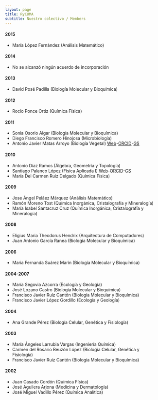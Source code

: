 ```yaml
---
layout: page
title: RyCUMA
subtitle: Nuestro colectivo / Members
---
```


#### 2015
- María López Fernández (Análisis Matemático)

#### 2014
- No se alcanzó ningún acuerdo de incorporación

#### 2013
- David Posé Padilla (Biología Molecular y Bioquímica)

#### 2012
- Rocío Ponce Ortiz (Química Física)

#### 2011
- Sonia Osorio Algar (Biología Molecular y Bioquímica)
- Diego Francisco Romero Hinojosa (Microbiología)
- Antonio Javier Matas Arroyo (Biología Vegetal) [Web](http://goo.gl/rwRLGT)-[ORCID](http://orcid.org/0000-0003-4348-3930)-[GS](https://scholar.google.es/citations?user=oGQLLGoAAAAJ)

#### 2010
- Antonio Díaz Ramos (Álgebra, Geometría y Topología)
- Santiago Palanco López (Física Aplicada I) [Web](http://goo.gl/9fsVLp)-[ORCID](http://orcid.org/0000-0002-8246-7995)-[GS](https://scholar.google.es/citations?user=ob2SIvgAAAAJ)
- María Del Carmen Ruiz Delgado (Química Física)

#### 2009
- Jose Ángel Peláez Márquez (Análisis Matemático)
- Ramón Moreno Tost (Química Inorgánica, Cristalografía y Mineralogía)
- María Isabel Santacruz Cruz (Química Inorgánica, Cristalografía y Mineralogía)

#### 2008
- Eligius Maria Theodorus Hendrix (Arquitectura de Computadores)
- Juan Antonio García Ranea (Biología Molecular y Bioquímica)

#### 2006
- Maria Fernanda Suárez Marín (Biología Molecular y Bioquímica)

#### 2004-2007
- María Segovia Azcorra (Ecología y Geología)
- José Lozano Castro (Biología Molecular y Bioquímica)
- Francisco Javier Ruíz Cantón (Biología Molecular y Bioquímica)
- Francisco Javier López Gordillo (Ecología y Geología)

#### 2004
- Ana Grande Pérez (Biología Celular, Genética y Fisiología)

#### 2003
- María Ángeles Larrubia Vargas (Ingeniería Química)
- Carmen del Rosario Beuzón López (Biología Celular, Genética y Fisiología)
- Francisco Javier Ruiz Cantón (Biología Molecular y Bioquímica)

#### 2002
- Juan Casado Cordón (Química Física)
- José Aguilera Arjona (Medicina y Dermatología)
- José Miguel Vadillo Pérez (Química Analítica)
